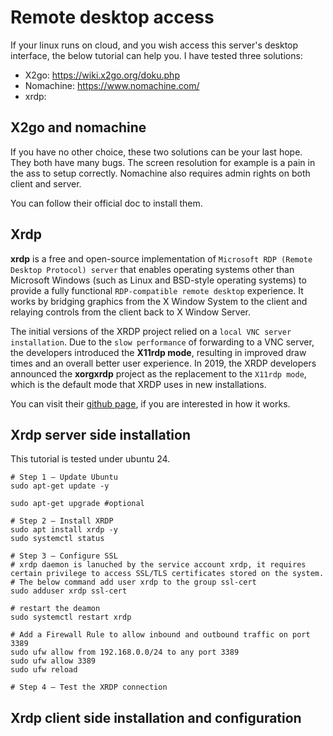 # Remote desktop access

If your linux runs on cloud, and you wish access this server's desktop interface, the below tutorial can help you.
I have tested three solutions:
- X2go: https://wiki.x2go.org/doku.php
- Nomachine: https://www.nomachine.com/
- xrdp:


## X2go and nomachine

If you have no other choice, these two solutions can be your last hope. They both have many bugs. The screen resolution
for example is a pain in the ass to setup correctly. Nomachine also requires admin rights on both client and server.

You can follow their official doc to install them.

## Xrdp

**xrdp** is a free and open-source implementation of `Microsoft RDP (Remote Desktop Protocol) server` that enables operating 
systems other than Microsoft Windows (such as Linux and BSD-style operating systems) to provide a fully functional 
`RDP-compatible remote desktop` experience. It works by bridging graphics from the X Window System to the 
client and relaying controls from the client back to X Window Server.


The initial versions of the XRDP project relied on a `local VNC server installation`. Due to the `slow performance` of 
forwarding to a VNC server, the developers introduced the **X11rdp mode**,  resulting in improved draw times and 
an overall better user experience. In 2019, the XRDP developers announced the **xorgxrdp** project as the replacement 
to the `X11rdp mode`, which is the default mode that XRDP uses in new installations.

You can visit their [github page](https://github.com/neutrinolabs/xrdp), if you are interested in how it works.

## Xrdp server side installation

This tutorial is tested under ubuntu 24.

```shell
# Step 1 – Update Ubuntu
sudo apt-get update -y

sudo apt-get upgrade #optional

# Step 2 – Install XRDP
sudo apt install xrdp -y
sudo systemctl status 

# Step 3 – Configure SSL
# xrdp daemon is lanuched by the service account xrdp, it requires certain privilege to access SSL/TLS certificates stored on the system.
# The below command add user xrdp to the group ssl-cert
sudo adduser xrdp ssl-cert

# restart the deamon
sudo systemctl restart xrdp

# Add a Firewall Rule to allow inbound and outbound traffic on port 3389
sudo ufw allow from 192.168.0.0/24 to any port 3389
sudo ufw allow 3389
sudo ufw reload 

# Step 4 – Test the XRDP connection
```

## Xrdp client side installation and configuration



